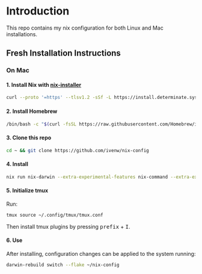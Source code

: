 # Introduction

This repo contains my nix configuration for both Linux and Mac installations.

## Fresh Installation Instructions

### On Mac

#### 1. Install Nix with [nix-installer](https://github.com/DeterminateSystems/nix-installer)

```sh
curl --proto '=https' --tlsv1.2 -sSf -L https://install.determinate.systems/nix | sh -s -- install
```

#### 2. Install Homebrew

```sh
/bin/bash -c "$(curl -fsSL https://raw.githubusercontent.com/Homebrew/install/HEAD/install.sh)"
```

#### 3. Clone this repo

```sh
cd ~ && git clone https://github.com/ivenw/nix-config
```

#### 4. Install

```sh
nix run nix-darwin --extra-experimental-features nix-command --extra-experimental-features flakes -- switch --flake ~/nix-config
```

#### 5. Initialize tmux

Run:

```sh
tmux source ~/.config/tmux/tmux.conf
```

Then install tmux plugins by pressing <kbd>prefix</kbd> + <kbd>I</kbd>.

#### 6. Use

After installing, configuration changes can be applied to the system running:

```sh
darwin-rebuild switch --flake ~/nix-config 
```
